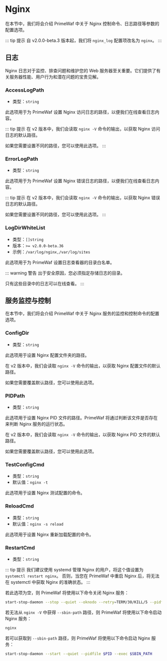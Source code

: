 # Nginx

在本节中，我们将会介绍 PrimeWaf 中关于 Nginx 控制命令、日志路径等参数的配置选项。

::: tip 提示
自 v2.0.0-beta.3 版本起，我们将 `nginx_log` 配置项改名为 `nginx`。
:::


## 日志
Nginx 日志对于监控、排查问题和维护您的 Web 服务器至关重要。它们提供了有关服务器性能、用户行为和潜在问题的宝贵见解。

### AccessLogPath

- 类型：`string`

此选项用于为 PrimeWaf 设置 Nginx 访问日志的路径，以便我们在线查看日志内容。

::: tip 提示
在 v2 版本中，我们会读取 `nginx -V` 命令的输出，以获取 Nginx 访问日志的默认路径。

如果您需要设置不同的路径，您可以使用此选项。
:::

### ErrorLogPath

- 类型：`string`

此选项用于为 PrimeWaf 设置 Nginx 错误日志的路径，以便我们在线查看日志内容。

::: tip 提示
在 v2 版本中，我们会读取 `nginx -V` 命令的输出，以获取 Nginx 错误日志的默认路径。

如果您需要设置不同的路径，您可以使用此选项。
:::

### LogDirWhiteList

- 类型：`[]string`
- 版本：`>= v2.0.0-beta.36`
- 示例：`/var/log/nginx,/var/log/sites`

此选项用于为 PrimeWaf 设置日志查看器的目录白名单。

::: warning 警告
出于安全原因，您必须指定存储日志的目录。

只有这些目录中的日志可以在线查看。
:::

## 服务监控与控制

在本节中，我们将会介绍 PrimeWaf 中关于 Nginx 服务的监控和控制命令的配置选项。

### ConfigDir
- 类型：`string`

此选项用于设置 Nginx 配置文件夹的路径。

在 v2 版本中，我们会读取 `nginx -V` 命令的输出，以获取 Nginx 配置文件的默认路径。

如果您需要覆盖默认路径，您可以使用此选项。

### PIDPath
- 类型：`string`

此选项用于设置 Nginx PID 文件的路径。PrimeWaf 将通过判断该文件是否存在来判断 Nginx 服务的运行状态。

在 v2 版本中，我们会读取 `nginx -V` 命令的输出，以获取 Nginx PID 文件的默认路径。

如果您需要覆盖默认路径，您可以使用此选项。

### TestConfigCmd
- 类型：`string`
- 默认值：`nginx -t`

此选项用于设置 Nginx 测试配置的命令。

### ReloadCmd
- 类型：`string`
- 默认值：`nginx -s reload`

此选项用于设置 Nginx 重新加载配置的命令。

### RestartCmd
- 类型：`string`

::: tip 提示
我们建议使用 systemd 管理 Nginx 的用户，将这个值设置为 `systemctl restart nginx`。
否则，当您在 PrimeWaf 中重启 Nginx 后，将无法在 systemctl 中获取 Nginx 的准确状态。
:::

若此选项为空，则 PrimeWaf 将使用以下命令关闭 Nginx 服务：

```bash
start-stop-daemon --stop --quiet --oknodo --retry=TERM/30/KILL/5 --pidfile $PID
```

若无法从 `nginx -V` 中获得 `--sbin-path` 路径，则 PrimeWaf 将使用以下命令启动 Nginx 服务：

```bash
nginx
```

若可以获取到 `--sbin-path` 路径，则 PrimeWaf 将使用以下命令启动 Nginx 服务：

```bash
start-stop-daemon --start --quiet --pidfile $PID --exec $SBIN_PATH
```


